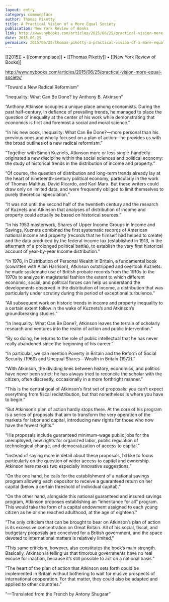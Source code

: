 ```yaml
---
layout: entry
category: commonplace
author: Thomas Piketty
title: A Practical Vision of a More Equal Society
publication: New York Review of Books
link: http://www.nybooks.com/articles/2015/06/25/practical-vision-more-equal-society/
date: 2015-06-25
permalink: 2015/06/25/thomas-piketty-a-practical-vision-of-a-more-equal-society
---
```


[[2015]] • [[commonplace]] • [[Thomas Piketty]] • [[New York Review of Books]] 

http://www.nybooks.com/articles/2015/06/25/practical-vision-more-equal-society/

“Toward a New Radical Reformism”

“Inequality: What Can Be Done?
by Anthony B. Atkinson”

“Anthony Atkinson occupies a unique place among economists. During the past half-century, in defiance of prevailing trends, he managed to place the question of inequality at the center of his work while demonstrating that economics is first and foremost a social and moral science.”

“In his new book, Inequality: What Can Be Done?—more personal than his previous ones and wholly focused on a plan of action—he provides us with the broad outlines of a new radical reformism.”

“Together with Simon Kuznets, Atkinson more or less single-handedly originated a new discipline within the social sciences and political economy: the study of historical trends in the distribution of income and property.”

“Of course, the question of distribution and long-term trends already lay at the heart of nineteenth-century political economy, particularly in the work of Thomas Malthus, David Ricardo, and Karl Marx. But these writers could draw only on limited data, and were frequently obliged to limit themselves to purely theoretical speculation.”

“It was not until the second half of the twentieth century and the research of Kuznets and Atkinson that analyses of distribution of income and property could actually be based on historical sources.”

“In his 1953 masterwork, Shares of Upper Income Groups in Income and Savings, Kuznets combined the first systematic records of American national income and property (records that he himself had helped to create) and the data produced by the federal income tax (established in 1913, in the aftermath of a prolonged political battle), to establish the very first historical account of year-by-year income distribution.”

“In 1978, in Distribution of Personal Wealth in Britain, a fundamental book (cowritten with Allan Harrison), Atkinson outstripped and overtook Kuznets: he made systematic use of British probate records from the 1910s to the 1970s to analyze in magisterial fashion the extent to which different economic, social, and political forces can help us understand the developments observed in the distribution of income, a distribution that was particularly under scrutiny during this period of exceptional turbulence.”

“All subsequent work on historic trends in income and property inequality to a certain extent follow in the wake of Kuznets’s and Atkinson’s groundbreaking studies.”

“In Inequality: What Can Be Done?, Atkinson leaves the terrain of scholarly research and ventures into the realm of action and public intervention.”

“By so doing, he returns to the role of public intellectual that he has never really abandoned since the beginning of his career.”

“In particular, we can mention Poverty in Britain and the Reform of Social Security (1969) and Unequal Shares—Wealth in Britain (1972).”

“With Atkinson, the dividing lines between history, economics, and politics have never been strict: he has always tried to reconcile the scholar with the citizen, often discreetly, occasionally in a more forthright manner.”

“This is the central goal of Atkinson’s first set of proposals: you can’t expect everything from fiscal redistribution, but that nonetheless is where you have to begin.”

“But Atkinson’s plan of action hardly stops there. At the core of his program is a series of proposals that aim to transform the very operation of the markets for labor and capital, introducing new rights for those who now have the fewest rights.”

“His proposals include guaranteed minimum-wage public jobs for the unemployed, new rights for organized labor, public regulation of technological change, and democratization of access to capital.”

“Instead of saying more in detail about these proposals, I’d like to focus particularly on the question of wider access to capital and ownership. Atkinson here makes two especially innovative suggestions.”

“On the one hand, he calls for the establishment of a national savings program allowing each depositor to receive a guaranteed return on her capital (below a certain threshold of individual capital).”

“On the other hand, alongside this national guaranteed and insured savings program, Atkinson proposes establishing an “inheritance for all” program. This would take the form of a capital endowment assigned to each young citizen as he or she reached adulthood, at the age of eighteen.”

“The only criticism that can be brought to bear on Atkinson’s plan of action is its excessive concentration on Great Britain. All of his social, fiscal, and budgetary proposals are conceived for a British government, and the space devoted to international matters is relatively limited.”

“This same criticism, however, also constitutes the book’s main strength. Basically, Atkinson is telling us that timorous governments have no real excuse for inaction, because it’s still possible to act on a national basis.”

“The heart of the plan of action that Atkinson sets forth could be implemented in Britain without bothering to wait for elusive prospects of international cooperation. For that matter, they could also be adapted and applied to other countries.”

“—Translated from the French by Antony Shugaar”

